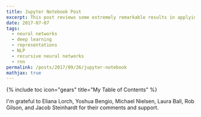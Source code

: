 ```yaml
---
title: Jupyter Notebook Post
excerpt: This post reviews some extremely remarkable results in applying deep neural networks to natural language processing (NLP)
date: 2017-07-07
tags: 
  - neural networks
  - deep learning
  - representations
  - NLP
  - recursive neural networks
  - rnn
permalink: /posts/2017/09/26/jupyter-notebook
mathjax: true
---
```


{% include toc icon="gears" title="My Table of Contents" %}

I'm grateful to Eliana Lorch, Yoshua Bengio, Michael Nielsen, Laura Ball, Rob Gilson, and Jacob Steinhardt for their comments and support.



